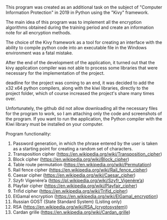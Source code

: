 This program was created as an additional task on the subject of "Computer Information Protection" in 2019 in Python using the "Kivy" framework.

The main idea of this program was to implement all the encryption algorithms obtained during the training period and create an information note for all encryption methods.

The choice of the Kivy framework as a tool for creating an interface with the ability to compile python code into an executable file in the Windows environment was a fatal mistake.

After the end of the development of the application, it turned out that the kivy application compiler was not able to process some libraries that were necessary for the implementation of the project.

deadline for the project was coming to an end, it was decided to add the x32 x64 python compilers, along with the kiwi libraries, directly to the project folder, which of course increased the project's share many times over. 

Unfortunately, the github did not allow downloading all the necessary files for the program to work, so I am attaching only the code and screenshots of the program. If you want to run the application, the Python compiler with the Kiwi library must be installed on your computer.

Program functionality: 
1. Password generation, in which the phrase entered by the user is taken as a starting point for creating a random set of characters.
2. Transposition cipher (https://en.wikipedia.org/wiki/Transposition_cipher)
3. Block cipher (https://en.wikipedia.org/wiki/Block_cipher)
4. Table route permutation (https://en.wikipedia.org/wiki/Permutation)
5. Rail fence cipher (https://en.wikipedia.org/wiki/Rail_fence_cipher)
6. Caesar cipher (https://en.wikipedia.org/wiki/Caesar_cipher)
7. Szyfr Vigenère’a (https://pl.wikipedia.org/wiki/Szyfr_Vigenère’a)
8. Playfair cipher (https://en.wikipedia.org/wiki/Playfair_cipher)
9. Trifid cipher (https://en.wikipedia.org/wiki/Trifid_cipher)
10. ElGamal encryption (https://en.wikipedia.org/wiki/ElGamal_encryption)
11. Russian GOST (State Standard System) (Listing only)
12. RSA (https://en.wikipedia.org/wiki/RSA_(cryptosystem))
13. Cardan grille (https://en.wikipedia.org/wiki/Cardan_grille)
